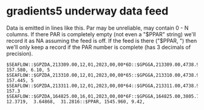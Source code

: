 # gradients5 underway data feed

Data is emitted in lines like this. Par may be unreliable, may contain 0 - N
columns. If there PAR is completely empty (not even a "$PPAR" string) we'll
record it as NA assuming the feed is off. If the feed is there ("$PPAR, ") then
we'll only keep a record if the PAR number is complete (has 3 decimals of
precision).

```
$SEAFLOW::$GPZDA,213309.00,12,01,2023,00,00*6D::$GPGGA,213309.00,4738.983141,N,12218.805824,W,2,17,0.7,15.773,M,-22.2,M,7.0,0402*44::::$PPAR, 157.580, 6.10, 5
$SEAFLOW::$GPZDA,213310.00,12,01,2023,00,00*65::$GPGGA,213310.00,4738.983143,N,12218.805821,W,2,17,0.7,15.774,M,-22.2,M,8.0,0402*43::::$PPAR, 157.445, 5
$SEAFLOW::$GPZDA,213311.00,12,01,2023,00,00*64::$GPGGA,213311.00,4738.983147,N,12218.805822,W,2,17,0.7,15.776,M,-22.2,M,5.0,0402*4A::::$PPAR, 157.3
$SEAFLOW::$GPZDA,164825.00,16,01,2023,00,00*6F::$GPGGA,164825.00,3805.763504,N,12319.918325,W,2,14,0.9,12.210,M,-34.0,M,4.0,0402*4A:: 12.3719,  3.64868,  31.2816::$PPAR, 1545.960, 9.42,
```
